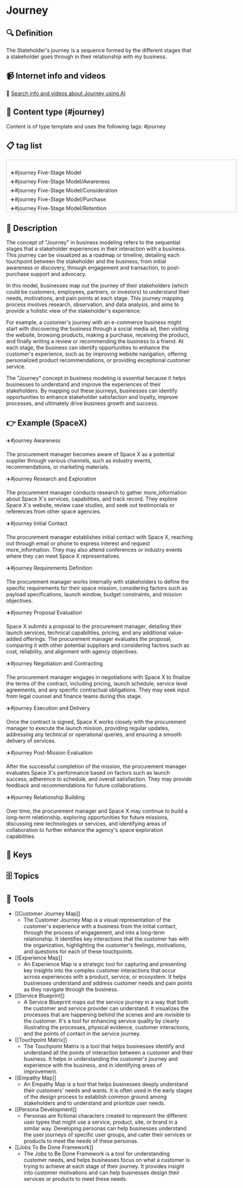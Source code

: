 
# Journey


## 🔍 Definition
The Stateholder's journey is a sequence formed by the different stages that a stakeholder goes through in their relationship with my business.


## 📹 Internet info and videos
🤖 [Search info and videos about Journey using AI](https://www.perplexity.ai/search?q=videos+about+Journey:+The+journey+of+the+stakeholder+is+a+sequence+formed+by+the+different+stages+through+which+a+stakeholder+goes+in+their+relationship+with+my+business.
)

## 📰 Content type (#journey)
Content is of type template and uses the following tags: #journey



## 📋 tag list

<div style='max-height: 120px; overflow-y: auto; border: 1px solid #ccc; padding: 10px; width: 600px;'>
  <ul style='list-style-type: none; padding-left: 0;'>


<li>✈️#journey  Five-Stage Model</li>
<li>✈️#journey  Five-Stage Model/Awareness</li>
<li>✈️#journey  Five-Stage Model/Consideration</li>
<li>✈️#journey  Five-Stage Model/Purchase</li>
<li>✈️#journey  Five-Stage Model/Retention</li>
<li>✈️#journey  Five-Stage Model/Advocacy</li>
<li>✈️#journey  Emotional Journey Model</li>
<li>✈️#journey  Emotional Journey Model/Trigger</li>
<li>✈️#journey  Emotional Journey Model/Highs and Lows</li>
<li>✈️#journey  Emotional Journey Model/Pain Points</li>
<li>✈️#journey  Emotional Journey Model/Moments of Truth</li>
<li>✈️#journey  Emotional Journey Model/Resolution</li>
<li>✈️#journey  Service Blueprint Model</li>
<li>✈️#journey  Service Blueprint Model/Frontstage</li>
<li>✈️#journey  Service Blueprint Model/Backstage</li>
<li>✈️#journey  Service Blueprint Model/Support Processes</li>
<li>✈️#journey  Service Blueprint Model/Physical Evidence</li>
<li>✈️#journey  Service Blueprint Model/Customer Actions</li>
<li>✈️#journey  Experience Map</li>
<li>✈️#journey  Experience Map/User Persona</li>
<li>✈️#journey  Experience Map/Timeline</li>
<li>✈️#journey  Experience Map/Emotional States</li>
<li>✈️#journey  Experience Map/Pain Points</li>
<li>✈️#journey  Experience Map/Opportunities</li>

  </ul>
</div>

## 📖 Description
The concept of "Journey" in business modeling refers to the sequential stages that a stakeholder experiences in their interaction with a business. This journey can be visualized as a roadmap or timeline, detailing each touchpoint between the stakeholder and the business, from initial awareness or discovery, through engagement and transaction, to post-purchase support and advocacy.

In this model, businesses map out the journey of their stakeholders (which could be customers, employees, partners, or investors) to understand their needs, motivations, and pain points at each stage. This journey mapping process involves research, observation, and data analysis, and aims to provide a holistic view of the stakeholder's experience.

For example, a customer's journey with an e-commerce business might start with discovering the business through a social media ad, then visiting the website, browsing products, making a purchase, receiving the product, and finally writing a review or recommending the business to a friend. At each stage, the business can identify opportunities to enhance the customer's experience, such as by improving website navigation, offering personalized product recommendations, or providing exceptional customer service.

The "Journey" concept in business modeling is essential because it helps businesses to understand and improve the experiences of their stakeholders. By mapping out these journeys, businesses can identify opportunities to enhance stakeholder satisfaction and loyalty, improve processes, and ultimately drive business growth and success.

## 👉 Example (SpaceX)

✈️#journey Awareness

The procurement manager becomes aware of Space X as a potential supplier through various channels, such as industry events, recommendations, or marketing materials.

✈️#journey Research and Exploration

The procurement manager conducts research to gather more_information about Space X's services, capabilities, and track record. They explore Space X's website, review case studies, and seek out testimonials or references from other space agencies.

✈️#journey Initial Contact

The procurement manager establishes initial contact with Space X, reaching out through email or phone to express interest and request more_information. They may also attend conferences or industry events where they can meet Space X representatives.

✈️#journey Requirements Definition

The procurement manager works internally with stakeholders to define the specific requirements for their space mission, considering factors such as payload specifications, launch window, budget constraints, and mission objectives.

✈️#journey Proposal Evaluation

Space X submits a proposal to the procurement manager, detailing their launch services, technical capabilities, pricing, and any additional value-added offerings. The procurement manager evaluates the proposal, comparing it with other potential suppliers and considering factors such as cost, reliability, and alignment with agency objectives.

✈️#journey Negotiation and Contracting

The procurement manager engages in negotiations with Space X to finalize the terms of the contract, including pricing, launch schedule, service level agreements, and any specific contractual obligations. They may seek input from legal counsel and finance teams during this stage.

✈️#journey Execution and Delivery

Once the contract is signed, Space X works closely with the procurement manager to execute the launch mission, providing regular updates, addressing any technical or operational queries, and ensuring a smooth delivery of services.

✈️#journey Post-Mission Evaluation

After the successful completion of the mission, the procurement manager evaluates Space X's performance based on factors such as launch success, adherence to schedule, and overall satisfaction. They may provide feedback and recommendations for future collaborations.

✈️#journey Relationship Building

Over time, the procurement manager and Space X may continue to build a long-term relationship, exploring opportunities for future missions, discussing new technologies or services, and identifying areas of collaboration to further enhance the agency's space exploration capabilities.

## 🔑 Keys



## 🗄️ Topics


## 🧰 Tools
- [[Customer Journey Map]]
  - The Customer Journey Map is a visual representation of the customer's experience with a business from the initial contact, through the process of engagement, and into a long-term relationship. It identifies key interactions that the customer has with the organization, highlighting the customer's feelings, motivations, and questions for each of these touchpoints.
- [[Experience Map]]
  - An Experience Map is a strategic tool for capturing and presenting key insights into the complex customer interactions that occur across experiences with a product, service, or ecosystem. It helps businesses understand and address customer needs and pain points as they navigate through the business.
- [[Service Blueprint]]
  - A Service Blueprint maps out the service journey in a way that both the customer and service provider can understand. It visualizes the processes that are happening behind the scenes and are invisible to the customer. It's a tool for enhancing service quality by clearly illustrating the processes, physical evidence, customer interactions, and the points of contact in the service journey.
- [[Touchpoint Matrix]]
  - The Touchpoint Matrix is a tool that helps businesses identify and understand all the points of interaction between a customer and their business. It helps in understanding the customer's journey and experience with the business, and in identifying areas of improvement.
- [[Empathy Map]]
  - An Empathy Map is a tool that helps businesses deeply understand their customers' needs and wants. It is often used in the early stages of the design process to establish common ground among stakeholders and to understand and prioritize user needs.
- [[Persona Development]]
  - Personas are fictional characters created to represent the different user types that might use a service, product, site, or brand in a similar way. Developing personas can help businesses understand the user journeys of specific user groups, and cater their services or products to meet the needs of these personas.
- [[Jobs To Be Done Framework]]
  - The Jobs to Be Done Framework is a tool for understanding customer needs, and helps businesses focus on what a customer is trying to achieve at each stage of their journey. It provides insight into customer motivations and can help businesses design their services or products to meet these needs.
